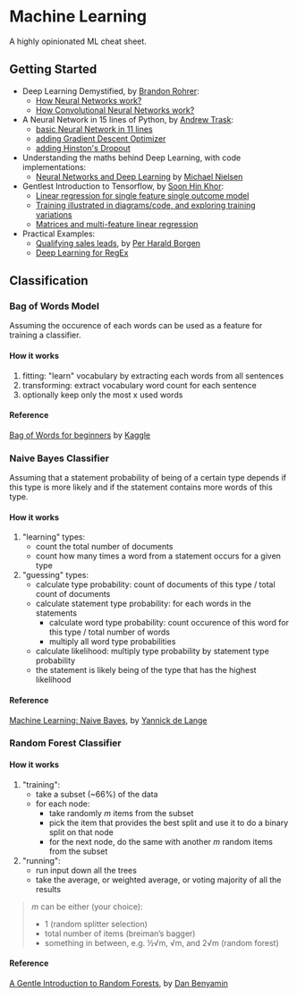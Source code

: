 # Machine Learning

A highly opinionated ML cheat sheet.

## Getting Started

* Deep Learning Demystified, by [Brandon Rohrer](https://brohrer.github.io/):
    * [How Neural Networks work?](https://brohrer.github.io/deep_learning_demystified.html)
    * [How Convolutional Neural Networks work?](https://brohrer.github.io/how_convolutional_neural_networks_work.html)
* A Neural Network in 15 lines of Python, by [Andrew Trask](https://twitter.com/iamtrask):
    * [basic Neural Network in 11 lines](http://iamtrask.github.io/2015/07/12/basic-python-network/)
    * [adding Gradient Descent Optimizer](http://iamtrask.github.io/2015/07/27/python-network-part2/)
    * [adding Hinston's Dropout](https://iamtrask.github.io/2015/07/28/dropout/)
* Understanding the maths behind Deep Learning, with code implementations:
    * [Neural Networks and Deep Learning](http://neuralnetworksanddeeplearning.com/index.html) by [Michael Nielsen](https://twitter.com/michael_nielsen)
* Gentlest Introduction to Tensorflow, by [Soon Hin Khor](https://twitter.com/neth_6):
    * [Linear regression for single feature single outcome model](https://medium.com/all-of-us-are-belong-to-machines/the-gentlest-introduction-to-tensorflow-248dc871a224#.pbfs8sxmz)
    * [Training illustrated in diagrams/code, and exploring training variations](https://medium.com/all-of-us-are-belong-to-machines/gentlest-introduction-to-tensorflow-part-2-ed2a0a7a624f#.eerdfyjcs)
    * [Matrices and multi-feature linear regression](https://medium.com/all-of-us-are-belong-to-machines/gentlest-intro-to-tensorflow-part-3-matrices-multi-feature-linear-regression-30a81ebaaa6c#.1c6z3z79z)
* Practical Examples:
    * [Qualifying sales leads](https://medium.com/xeneta/boosting-sales-with-machine-learning-fbcf2e618be3#.192b2lj98), by [Per Harald Borgen](https://twitter.com/perborgen)
    * [Deep Learning for RegEx](http://dlacombejr.github.io/2016/11/13/deep-learning-for-regex.html)

## Classification

### Bag of Words Model

Assuming the occurence of each words can be used as a feature for training a classifier.

#### How it works

1. fitting: "learn" vocabulary by extracting each words from all sentences
2. transforming: extract vocabulary word count for each sentence
3. optionally keep only the most x used words

#### Reference

[Bag of Words for beginners](https://www.kaggle.com/c/word2vec-nlp-tutorial/details/part-1-for-beginners-bag-of-words)
by [Kaggle](https://www.kaggle.com/)

### Naive Bayes Classifier

Assuming that a statement probability of being of a certain type depends if this type is more likely
and if the statement contains more words of this type.

#### How it works

1. "learning" types:
   * count the total number of documents
   * count how many times a word from a statement occurs for a given type
2. "guessing" types:
   * calculate type probability: count of documents of this type / total count of documents
   * calculate statement type probability: for each words in the statements
     * calculate word type probability: count occurence of this word for this type / total number of words
     * multiply all word type probabilities
   * calculate likelihood: multiply type probability by statement type probability
   * the statement is likely being of the type that has the highest likelihood

#### Reference

[Machine Learning: Naive Bayes](https://stovepipe.systems/post/machine-learning-naive-bayes),
by [Yannick de Lange](https://twitter.com/yannickl88)

### Random Forest Classifier

#### How it works

1. "training":
   * take a subset (~66%) of the data
   * for each node:
     - take randomly _m_ items from the subset
     - pick the item that provides the best split and use it to do a binary split on that node
     - for the next node, do the same with another _m_ random items from the subset
2. "running":
   * run input down all the trees
   * take the average, or weighted average, or voting majority of all the results

> _m_ can be either (your choice):
>
> * 1 (random splitter selection)
> * total number of items (breiman’s bagger)
> * something in between, e.g. ½√m, √m, and 2√m (random forest)

#### Reference

[A Gentle Introduction to Random Forests](https://citizennet.com/blog/2012/11/10/random-forests-ensembles-and-performance-metrics/),
by [Dan Benyamin](https://twitter.com/dbenyamin)
